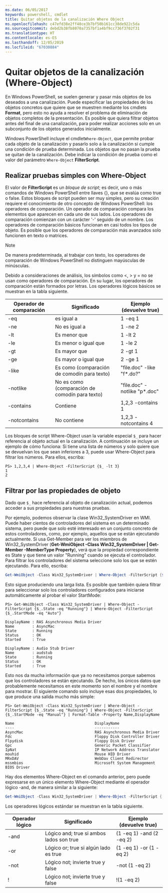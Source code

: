 ```yaml
---
ms.date: 06/05/2017
keywords: powershell, cmdlet
title: Quitar objetos de la canalización Where Object
ms.openlocfilehash: c47efd38e2ff40ce3b7bf50b161cc38de922c5da
ms.sourcegitcommit: debd2b38fb8070a7357bf1a4bf9cc736f3702f31
ms.translationtype: HT
ms.contentlocale: es-ES
ms.lasthandoff: 12/05/2019
ms.locfileid: "67030884"
---
```

# <a name="removing-objects-from-the-pipeline-where-object"></a>Quitar objetos de la canalización (Where-Object)

En Windows PowerShell, se suelen generar y pasar más objetos de los deseados a una canalización. Puede especificar las propiedades de los objetos concretos que quiere que se muestren mediante los cmdlets **Format**, pero esto no ayuda a resolver el problema de eliminación de objetos completos de la presentación. Es posible que quiera filtrar objetos antes del final de una canalización, para poder realizar acciones solo en un subconjunto de los objetos generados inicialmente.

Windows PowerShell incluye el cmdlet`Where-Object`, que permite probar cada objeto de la canalización y pasarlo solo a la canalización si cumple una condición de prueba determinada. Los objetos que no pasan la prueba se quitan de la canalización. Debe indicar la condición de prueba como el valor del parámetro `Where-Object` **FilterScript**.

## <a name="performing-simple-tests-with-where-object"></a>Realizar pruebas simples con Where-Object

El valor de **FilterScript** es un *bloque de script*; es decir, uno o más comandos de Windows PowerShell entre llaves {}, que se evalúa como true o false. Estos bloques de script pueden ser muy simples, pero su creación requiere el conocimiento de otro concepto de Windows PowerShell: los operadores de comparación. Un operador de comparación compara los elementos que aparecen en cada uno de sus lados. Los operadores de comparación comienzan con un carácter '-' seguido de un nombre. Los operadores de comparación básicos funcionan en casi todos los tipos de objeto. Es posible que los operadores de comparación más avanzados solo funcionen en texto o matrices.

> [!NOTE]
> De manera predeterminada, al trabajar con texto, los operadores de comparación de Windows PowerShell no distinguen mayúsculas de minúsculas.

Debido a consideraciones de análisis, los símbolos como <, > y = no se usan como operadores de comparación. En su lugar, los operadores de comparación están formados por letras. Los operadores lógicos básicos se muestran en la tabla siguiente.

|Operador de comparación|Significado|Ejemplo (devuelve true)|
|-----------------------|-----------|--------------------------|
|-eq|es igual a|1 -eq 1|
|-ne|No es igual a|1 -ne 2|
|-lt|Es menor que|1 -lt 2|
|-le|Es menor o igual que|1 -le 2|
|-gt|Es mayor que|2 -gt 1|
|-ge|Es mayor o igual que|2 -ge 1|
|-like|Es como (comparación de comodín para texto)|"file.doc" -like "f\*.do?"|
|-notlike|No es como (comparación de comodín para texto)|"file.doc" -notlike "p\*.doc"|
|-contains|Contiene|1,2,3 -contains 1|
|-notcontains|No contiene|1,2,3 -notcontains 4|

Los bloques de script Where-Object usan la variable especial `$_` para hacer referencia al objeto actual en la canalización. A continuación se incluye un ejemplo de cómo funciona: Si tiene una lista de números y solo quiere que se devuelvan los que sean inferiores a 3, puede usar Where-Object para filtrar los números. Para ellos, escriba:

```
PS> 1,2,3,4 | Where-Object -FilterScript {$_ -lt 3}
1
2
```

## <a name="filtering-based-on-object-properties"></a>Filtrar por las propiedades de objeto

Dado que `$_` hace referencia al objeto de canalización actual, podemos acceder a sus propiedades para nuestras pruebas.

Por ejemplo, podemos observar la clase Win32_SystemDriver en WMI. Puede haber cientos de controladores del sistema en un determinado sistema, pero puede que solo esté interesado en un conjunto concreto de estos controladores, como, por ejemplo, aquellos que se están ejecutando actualmente. Si usa Get-Member para ver los miembros de Win32_SystemDriver (**Get-WmiObject -Class Win32_SystemDriver | Get-Member -MemberType Property**), verá que la propiedad correspondiente es State y que tiene un valor "Running" cuando se ejecuta el controlador. Para filtrar los controladores del sistema seleccione solo los que se estén ejecutando. Para ello, escriba:

```powershell
Get-WmiObject -Class Win32_SystemDriver | Where-Object -FilterScript {$_.State -eq 'Running'}
```

Esto sigue produciendo una larga lista. Es posible que también quiera filtrar para seleccionar solo los controladores configurados para iniciarse automáticamente al probar el valor StartMode:

```
PS> Get-WmiObject -Class Win32_SystemDriver | Where-Object -FilterScript {$_.State -eq "Running"} | Where-Object -FilterScript {$_.StartMode -eq "Auto"}

DisplayName : RAS Asynchronous Media Driver
Name        : AsyncMac
State       : Running
Status      : OK
Started     : True

DisplayName : Audio Stub Driver
Name        : audstub
State       : Running
Status      : OK
Started     : True
```

Esto nos da mucha información que ya no necesitamos porque sabemos que los controladores se están ejecutando. De hecho, los únicos datos que probablemente necesitamos en este momento son el nombre y el nombre para mostrar. El siguiente comando solo incluye esas dos propiedades, lo que produce una salida mucho más simple:

```
PS> Get-WmiObject -Class Win32_SystemDriver | Where-Object -FilterScript {$_.State -eq "Running"} | Where-Object -FilterScript {$_.StartMode -eq "Manual"} | Format-Table -Property Name,DisplayName

Name                                    DisplayName
----                                    -----------
AsyncMac                                RAS Asynchronous Media Driver
Fdc                                     Floppy Disk Controller Driver
Flpydisk                                Floppy Disk Driver
Gpc                                     Generic Packet Classifier
IpNat                                   IP Network Address Translator
mouhid                                  Mouse HID Driver
MRxDAV                                  WebDav Client Redirector
mssmbios                                Microsoft System Management BIOS Driver
```

Hay dos elementos Where-Object en el comando anterior, pero puede expresarse en un único elemento Where-Object mediante el operador lógico -and, de manera similar a la siguiente:

```powershell
Get-WmiObject -Class Win32_SystemDriver | Where-Object -FilterScript { ($_.State -eq 'Running') -and ($_.StartMode -eq 'Manual') } | Format-Table -Property Name,DisplayName
```

Los operadores lógicos estándar se muestran en la tabla siguiente.

|Operador lógico|Significado|Ejemplo (devuelve true)|
|--------------------|-----------|--------------------------|
|-and|Lógico and; true si ambos lados son true|(1 -eq 1) -and (2 -eq 2)|
|-or|Lógico or; true si algún lado es true|(1 -eq 1) -or (1 -eq 2)|
|-not|Lógico not; invierte true y false|-not (1 -eq 2)|
|\!|Lógico not; invierte true y false|\!(1 -eq 2)|
